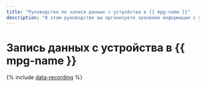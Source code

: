 ```yaml
---
title: "Руководство по записи данных с устройства в {{ mpg-name }}"
description: "В этом руководстве вы организуете хранение информации с устройства в базе данных кластера {{ mpg-name }}."
---
```


# Запись данных с устройства в {{ mpg-name }}

{% include [data-recording](../../_includes/iot-core/data-recording.md) %}